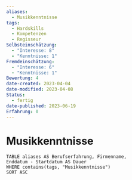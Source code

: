 ```yaml
---
aliases:
  - Musikkenntnisse
tags:
  - Hardskills
  - Kompetenzen
  - Regisseur
Selbsteinschätzung:
  - "Interesse: 8"
  - "Kenntnisse: 1"
Fremdeinschätzung:
  - "Interesse: 6"
  - "Kenntnisse: 1"
Bewertung: 4
date-created: 2023-04-04
date-modified: 2023-04-08
Status:
  - fertig
date-published: 2023-06-19
Erfahrung: 0
---
```

# Musikkenntnisse

```dataview
TABLE aliases AS Berufserfahrung, Firmenname,
Enddatum - Startdatum AS Dauer
WHERE contains(tags, "Musikkenntnisse")
SORT ASC
```